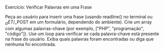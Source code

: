 Exercício: Verificar Palavras em uma Frase

Peça ao usuário para inserir uma frase (usando readline() no terminal ou $_GET/$_POST em um formulário, dependendo do ambiente).
Crie um array com algumas palavras-chave (por exemplo, ["PHP", "programação", "código"]).
Use um loop para verificar se cada palavra-chave está presente na frase do usuário.
Exiba quais palavras foram encontradas ou diga que nenhuma foi encontrada.